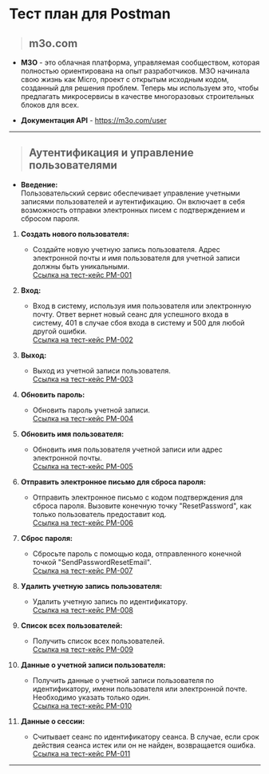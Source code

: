 # Тест план для Postman

> ## m3o.com

* **M3O** - это облачная платформа, управляемая сообществом, которая полностью ориентирована на опыт разработчиков.
M3O начинала свою жизнь как Micro, проект с открытым исходным кодом, созданный для решения проблем. Теперь мы используем это, чтобы предлагать микросервисы в качестве многоразовых строительных блоков для всех.

* **Документация API** - <https://m3o.com/user>

---

> ## Аутентификация и управление пользователями

* **Введение:**  
Пользовательский сервис обеспечивает управление учетными записями пользователей и аутентификацию. Он включает в себя возможность отправки электронных писем с подтверждением и сбросом пароля.

1. **Создать нового пользователя:**  
    * Создайте новую учетную запись пользователя. Адрес электронной почты и имя пользователя для учетной записи должны быть уникальными.  
    [Ссылка на тест-кейс PM-001](https://github.com/Andrew-Valiev/andrew-valiev/blob/main/test_cases/postman_tc_PM-001.md)

1. **Вход:**
    * Вход в систему, используя имя пользователя или электронную почту. Ответ вернет новый сеанс для успешного входа в систему, 401 в случае сбоя входа в систему и 500 для любой другой ошибки.  
    [Ссылка на тест-кейс PM-002](https://github.com/Andrew-Valiev/andrew-valiev/blob/main/test_cases/postman_tc_PM-002.md)

1. **Выход:**
    * Выход из учетной записи пользователя.  
    [Ссылка на тест-кейс PM-003](https://github.com/Andrew-Valiev/andrew-valiev/blob/main/test_cases/postman_tc_PM-003.md)

1. **Обновить пароль:**
    * Обновить пароль учетной записи.  
    [Ссылка на тест-кейс PM-004](https://github.com/Andrew-Valiev/andrew-valiev/blob/main/test_cases/postman_tc_PM-004.md)

1. **Обновить имя пользователя:**
    * Обновить имя пользователя учетной записи или адрес электронной почты.  
    [Ссылка на тест-кейс PM-005](https://github.com/Andrew-Valiev/andrew-valiev/blob/main/test_cases/postman_tc_PM-005.md)

1. **Отправить электронное письмо для сброса пароля:**
    * Отправить электронное письмо с кодом подтверждения для сброса пароля. Вызовите конечную точку "ResetPassword", как только пользователь предоставит код.  
    [Ссылка на тест-кейс PM-006](https://github.com/Andrew-Valiev/andrew-valiev/blob/main/test_cases/postman_tc_PM-006.md)

1. **Сброс пароля:**
    * Сбросьте пароль с помощью кода, отправленного конечной точкой "SendPasswordResetEmail".  
    [Ссылка на тест-кейс PM-007](https://github.com/Andrew-Valiev/andrew-valiev/blob/main/test_cases/test_case_T_C-001.md)

1. **Удалить учетную запись пользователя:**
    * Удалить учетную запись по идентификатору.  
    [Ссылка на тест-кейс PM-008](https://github.com/Andrew-Valiev/andrew-valiev/blob/main/test_cases/test_case_T_C-001.md)

1. **Список всех пользователей:**
    * Получить список всех пользователей.  
    [Ссылка на тест-кейс PM-009](https://github.com/Andrew-Valiev/andrew-valiev/blob/main/test_cases/test_case_T_C-001.md)

1. **Данные о учетной записи пользователя:**
    * Получить данные о учетной записи пользователя по идентификатору, имени пользователя или электронной почте. Необходимо указать только один.  
    [Ссылка на тест-кейс PM-010](https://github.com/Andrew-Valiev/andrew-valiev/blob/main/test_cases/test_case_T_C-001.md)

1. **Данные о сессии:**
    * Считывает сеанс по идентификатору сеанса. В случае, если срок действия сеанса истек или он не найден, возвращается ошибка.  
    [Ссылка на тест-кейс PM-011](https://github.com/Andrew-Valiev/andrew-valiev/blob/main/test_cases/test_case_T_C-001.md)

---
